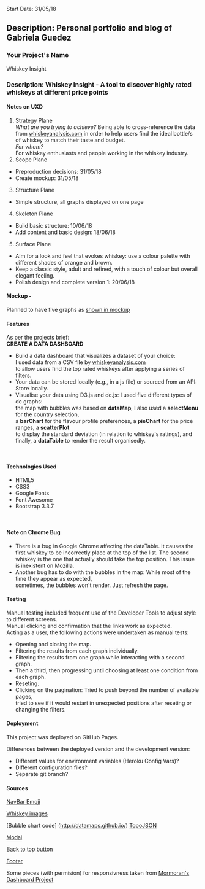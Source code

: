 Start Date: 31/05/18 <br>

## Description: Personal portfolio and blog of Gabriela Guedez 

### Your Project's Name
Whiskey Insight

### Description: Whiskey Insight - A tool to discover highly rated whiskeys at different price points

#### Notes on UXD
1. Strategy Plane<br>
<em>What are you trying to achieve?</em>
Being able to cross-reference the data from [whiskeyanalysis.com](http://whiskyanalysis.com/index.php/interesting-correlations/how-to-read-the-database/) in order to help users find the ideal bottle/s of whiskey to match their taste and budget.<br>
<em>For whom?</em><br>
For whiskey enthusiasts and people working in the whiskey industry.
2. Scope Plane<br>
- Preproduction decisions: 31/05/18<br>
- Create mockup: 31/05/18
3. Structure Plane<br>
- Simple structure, all graphs displayed on one page
4. Skeleton Plane<br>
- Build basic structure: 10/06/18<br>
- Add content and basic design: 18/06/18
5. Surface Plane<br>
- Aim for a look and feel that evokes whiskey: use a colour palette with different shades of orange and brown.
- Keep a classic style, adult and refined, with a touch of colour but overall elegant feeling.
- Polish design and complete version 1: 20/06/18<br>

#### Mockup - 
Planned to have five graphs as [shown in mockup](/assets/pre-production/mock-up-project-2.pdf)

#### Features
As per the projects brief:
<br>
**CREATE A DATA DASHBOARD**
- Build a data dashboard that visualizes a dataset of your choice:<br>
I used data from a CSV file by [whiskeyanalysis.com](http://whiskyanalysis.com/index.php/interesting-correlations/how-to-read-the-database/)<br>
to allow users find the top rated whiskeys after applying a series of filters.
- Your data can be stored locally (e.g., in a js file) or sourced from an API: Store locally.
- Visualise your data using D3.js and dc.js: I used five different types of dc graphs:<br>
the map with bubbles was based on **dataMap**, I also used a **selectMenu** for the country selection,<br>
a **barChart** for the flavour profile preferences, a **pieChart** for the price ranges, a **scatterPlot** <br>
to display the standard deviation (in relation to whiskey's ratings), and finally, a **dataTable** to render the result organisedly.<br>
<br>

#### Technologies Used

- HTML5
- CSS3
- Google Fonts
- Font Awesome
- Bootstrap 3.3.7
</br>

#### Note on Chrome Bug
- There is a bug in Google Chrome affecting the dataTable. It causes the first whiskey
to be incorrectly place at the top of the list. The second whiskey is the one that
actually should take the top position.
This issue is inexistent on Mozilla.
- Another bug has to do with the bubbles in the map: While most of the time they appear as expected,<br>
sometimes, the bubbles won't render. Just refresh the page.


#### Testing

Manual testing included frequent use of the Developer Tools to adjust style to different screens.</br>
Manual clicking and confirmation that the links work as expected.</br>
Acting as a user, the following actions were undertaken as manual tests:
- Opening and closing the map.
- Filtering the results from each graph individually.
- Filtering the results from one graph while interacting with a second graph. <br>
- Then a third, then progressing until choosing at least one condition from each graph.
- Reseting.
- Clicking on the pagination: Tried to push beyond the number of available pages,<br>
tried to see if it would restart in unexpected positions after reseting or changing the filters.<br>

#### Deployment

This project was deployed on GitHub Pages.

Differences between the deployed version and the development version:
- Different values for environment variables (Heroku Config Vars)?
- Different configuration files?
- Separate git branch?



#### Sources 

[NavBar Emoji](https://emojipedia.org/licensing/)

[Whiskey images](https://www.pexels.com/photo/alcohol-glass-beverage-pouring-8734/)

[Bubble chart code] (http://datamaps.github.io/)
[TopoJSON](https://github.com/topojson/topojson)

[Modal](https://www.w3schools.com/howto/tryit.asp?filename=tryhow_css_modal)

[Back to top button](https://www.w3schools.com/howto/tryit.asp?filename=tryhow_js_scroll_to_top)

[Footer](https://mdbootstrap.com/components/bootstrap-footer/)

Some pieces (with permision) for responsivness taken from [Mormoran's Dashboard Project](https://github.com/Mormoran/twitter_django/blob/master/static/js/graph.js)